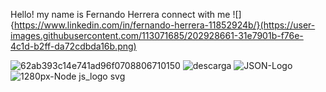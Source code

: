  Hello! my name is Fernando Herrera connect with me  ![]{https://www.linkedin.com/in/fernando-herrera-11852924b/}(https://user-images.githubusercontent.com/113071685/202928661-31e7901b-f76e-4c1d-b2ff-da72cdbda16b.png)





![62ab393c14e741ad96f0708806710150](https://user-images.githubusercontent.com/113071685/195964935-6b997234-c1db-4b5d-afe6-50f1e6da07cb.jpeg)
![descarga](https://user-images.githubusercontent.com/113071685/195965111-f3ad2063-306d-4a1b-97d9-5ebf798f15e6.png)
![JSON-Logo](https://user-images.githubusercontent.com/113071685/198755536-6a23ff9b-193f-4a74-8222-573394813e51.png)
![1280px-Node js_logo svg](https://user-images.githubusercontent.com/113071685/201802950-c8f337e5-59ec-4887-a632-325f8eb8b68b.png)









